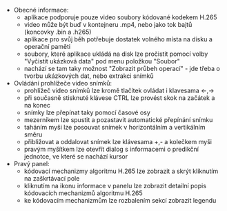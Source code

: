 ﻿* Obecné informace:
	* aplikace podporuje pouze video soubory kódované kodekem H.265
	* video může být buď v kontejneru .mp4, nebo jako tok bajtů (koncovky .bin a .h265) 
	* aplikace pro svůj běh potřebuje dostatek volného místa na disku a operační paměti
	* soubory, které aplikace ukládá na disk lze pročistit pomocí volby "Vyčistit ukázková data" pod menu položkou "Soubor"
	* nachází se tam taky možnost "Zobrazit průbeh operací" - jde třeba o tvorbu ukázkových dat, nebo extrakci snímků
* Ovládání prohlížeče video snímků:
	* prohlížeč video snímků lze kromě tlačítek ovládat i klavesama ←,→
	* při současně stisknuté klávese CTRL lze provést skok na začátek a na konec
	* snímky lze přepínat taky pomocí časové osy
	* mezerníkem lze spustit a pozastavit automatické přepínání snímku
	* taháním myši lze posouvat snímek v horizontálním a vertikálním směru
	* přibližovat a oddalovat snímek lze klávesama +,- a kolečkem myši
	* pravým myšítkem lze otevřít dialog s informacemi o predikční jednotce, ve které se nachází kursor
* Pravý panel:
	* kódovací mechanizmy algoritmu H.265 lze zobrazit a skrýt kliknutím na zaškrtávací pole
	* kliknutím na ikonu informace v panelu lze zobrazit detailní popis kódovacích mechanizmů algoritmu H.265
	* ke kódovacím mechanizmům lze rozbalením sekcí zobrazit legendu 